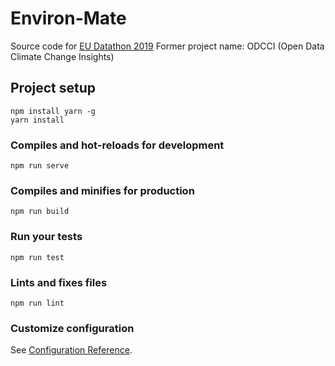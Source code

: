 Environ-Mate
=========================================

Source code for [EU Datathon 2019](https://publications.europa.eu/en/web/eudatathon/home)
Former project name: ODCCI (Open Data Climate Change Insights)

## Project setup
```
npm install yarn -g
yarn install
```

### Compiles and hot-reloads for development
```
npm run serve
```

### Compiles and minifies for production
```
npm run build
```

### Run your tests
```
npm run test
```

### Lints and fixes files
```
npm run lint
```

### Customize configuration 
See [Configuration Reference](https://cli.vuejs.org/config/).
